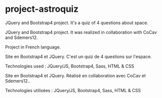 # project-astroquiz

JQuery and Bootstrap4 project. It's a quiz of 4 questions about space.

JQuery and Bootstrap4 project. It was realized in collaboration with CoCav and Sdemers12.

Project in French language.

Site en Bootstrap4 et JQuery. C'est un quiz de 4 questions sur l'espace.

Technologies used : JQuery/JS, Bootstrap4, Sass, HTML & CSS

Site en Bootstrap4 et JQuery. Réalisé en collaboration avec CoCav et Sdemers12..

Technologies utilisées : JQuery/JS, Bootstrap4, Sass, HTML & CSS
